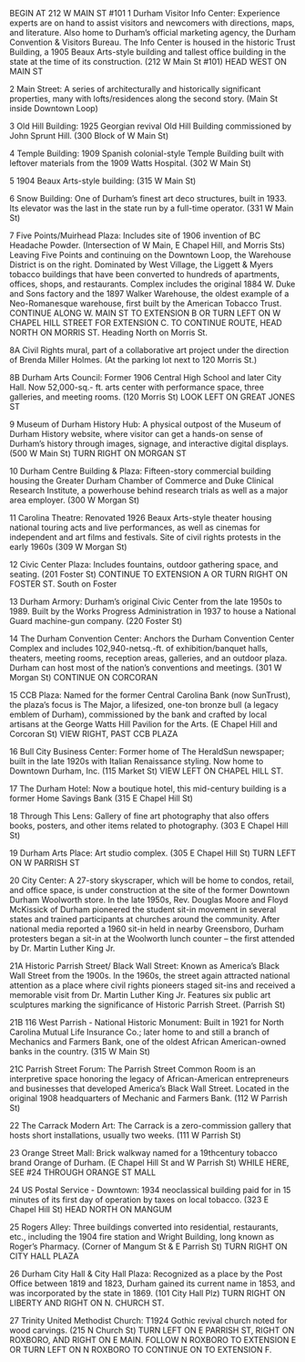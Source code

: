 BEGIN AT 212 W MAIN ST #101
1 Durham Visitor Info Center:
Experience experts are on
hand to assist visitors and
newcomers with directions,
maps, and literature. Also
home to Durham’s official
marketing agency, the Durham
Convention & Visitors Bureau.
The Info Center is housed in
the historic Trust Building,
a 1905 Beaux Arts-style
building and tallest office
building in the state at the
time of its construction.
(212 W Main St #101)
HEAD WEST ON MAIN ST

2 Main Street: A series of
architecturally and historically
significant properties, many
with lofts/residences along
the second story. (Main St
inside Downtown Loop)

3 Old Hill Building: 1925
Georgian revival Old Hill
Building commissioned by
John Sprunt Hill. (300 Block of
W Main St)

4 Temple Building: 1909 Spanish
colonial-style Temple Building
built with leftover materials
from the 1909 Watts Hospital.
(302 W Main St)

5 1904 Beaux Arts-style
building: (315 W Main St)

6 Snow Building: One of
Durham’s finest art deco
structures, built in 1933. Its
elevator was the last in the state
run by a full-time operator. (331
W Main St)

7 Five Points/Muirhead Plaza:
Includes site of 1906 invention
of BC Headache Powder.
(Intersection of W Main, E Chapel
Hill, and Morris Sts)
Leaving Five Points and continuing on
the Downtown Loop, the Warehouse
District is on the right. Dominated
by West Village, the Liggett & Myers
tobacco buildings that have been
converted to hundreds of apartments,
offices, shops, and restaurants. Complex
includes the original 1884 W. Duke
and Sons factory and the 1897 Walker
Warehouse, the oldest example of a
Neo-Romanesque warehouse, first built
by the American Tobacco Trust.
CONTINUE ALONG W. MAIN ST
TO EXTENSION B OR TURN LEFT
ON W CHAPEL HILL STREET FOR
EXTENSION C. TO CONTINUE
ROUTE, HEAD NORTH ON
MORRIS ST.
Heading North on Morris St.

8A Civil Rights mural, part of a
collaborative art project under
the direction of Brenda Miller
Holmes. (At the parking lot next
to 120 Morris St.)

8B Durham Arts Council: Former
1906 Central High School and
later City Hall. Now 52,000-sq.-
ft. arts center with performance
space, three galleries, and
meeting rooms. (120 Morris St)
LOOK LEFT ON GREAT JONES ST

9 Museum of Durham History
Hub: A physical outpost of the
Museum of Durham History
website, where visitor can get
a hands-on sense of Durham’s
history through images,
signage, and interactive digital
displays. (500 W Main St)
TURN RIGHT ON MORGAN ST

10 Durham Centre Building &
Plaza: Fifteen-story commercial
building housing the Greater
Durham Chamber of Commerce
and Duke Clinical Research
Institute, a powerhouse behind
research trials as well as a major
area employer. (300 W Morgan
St)

11 Carolina Theatre: Renovated
1926 Beaux Arts-style theater
housing national touring acts
and live performances, as well
as cinemas for independent
and art films and festivals. Site
of civil rights protests in the
early 1960s (309 W Morgan St)

12 Civic Center Plaza: Includes
fountains, outdoor gathering
space, and seating. (201 Foster
St)
CONTINUE TO EXTENSION A OR
TURN RIGHT ON FOSTER ST.
South on Foster

13 Durham Armory: Durham’s
original Civic Center from the
late 1950s to 1989. Built by the
Works Progress Administration
in 1937 to house a National
Guard machine-gun company.
(220 Foster St)

14 The Durham Convention
Center: Anchors the Durham
Convention Center Complex
and includes 102,940-netsq.-ft.
of exhibition/banquet
halls, theaters, meeting rooms,
reception areas, galleries, and
an outdoor plaza. Durham
can host most of the nation’s
conventions and meetings. (301
W Morgan St)
CONTINUE ON CORCORAN

15 CCB Plaza: Named for the
former Central Carolina Bank
(now SunTrust), the plaza’s
focus is The Major, a lifesized,
one-ton bronze bull (a
legacy emblem of Durham),
commissioned by the bank
and crafted by local artisans at
the George Watts Hill Pavilion
for the Arts. (E Chapel Hill and
Corcoran St)
VIEW RIGHT, PAST CCB PLAZA

16 Bull City Business Center:
Former home of The HeraldSun
newspaper; built in
the late 1920s with Italian
Renaissance styling. Now
home to Downtown Durham,
Inc. (115 Market St)
VIEW LEFT ON CHAPEL HILL ST.

17 The Durham Hotel: Now
a boutique hotel, this
mid-century building is a
former Home Savings Bank
(315 E Chapel Hill St)

18 Through This Lens: Gallery of
fine art photography that also
offers books, posters, and other
items related to photography.
(303 E Chapel Hill St)

19 Durham Arts Place:
Art studio complex.
(305 E Chapel Hill St)
TURN LEFT ON W PARRISH ST

20 City Center: A 27-story
skyscraper, which will be home
to condos, retail, and office
space, is under construction
at the site of the former
Downtown Durham Woolworth
store. In the late 1950s, Rev.
Douglas Moore and Floyd
McKissick of Durham pioneered
the student sit-in movement
in several states and trained
participants at churches around
the community. After national
media reported a 1960 sit-in
held in nearby Greensboro,
Durham protesters began a
sit-in at the Woolworth lunch
counter – the first attended by
Dr. Martin Luther King Jr.

21A Historic Parrish Street/
Black Wall Street: Known as
America’s Black Wall Street from
the 1900s. In the 1960s, the
street again attracted national
attention as a place where civil
rights pioneers staged sit-ins
and received a memorable
visit from Dr. Martin Luther
King Jr. Features six public
art sculptures marking the
significance of Historic Parrish
Street. (Parrish St)

21B 116 West Parrish - National
Historic Monument: Built in
1921 for North Carolina Mutual
Life Insurance Co.; later home to
and still a branch of Mechanics
and Farmers Bank, one of the
oldest African American-owned
banks in the country. (315 W
Main St)

21C Parrish Street Forum: The
Parrish Street Common Room is
an interpretive space honoring
the legacy of African-American
entrepreneurs and businesses
that developed America’s Black
Wall Street. Located in the
original 1908 headquarters of
Mechanic and Farmers Bank.
(112 W Parrish St)

22 The Carrack Modern Art: The
Carrack is a zero-commission
gallery that hosts short
installations, usually two weeks.
(111 W Parrish St)

23 Orange Street Mall: Brick
walkway named for a 19thcentury
tobacco brand Orange
of Durham. (E Chapel Hill St and
W Parrish St)
WHILE HERE, SEE #24
THROUGH ORANGE ST MALL

24 US Postal Service -
Downtown: 1934 neoclassical
building paid for in 15 minutes
of its first day of operation by
taxes on local tobacco. (323 E
Chapel Hill St)
HEAD NORTH ON MANGUM

25 Rogers Alley: Three buildings
converted into residential,
restaurants, etc., including the
1904 fire station and Wright
Building, long known as Roger’s
Pharmacy. (Corner of Mangum St
& E Parrish St)
TURN RIGHT ON CITY HALL PLAZA

26 Durham City Hall & City Hall
Plaza: Recognized as a place by
the Post Office between 1819
and 1823, Durham gained its
current name in 1853, and was
incorporated by the state in
1869. (101 City Hall Plz)
TURN RIGHT ON LIBERTY
AND RIGHT ON N. CHURCH ST.

27 Trinity United Methodist
Church: T1924 Gothic revival
church noted for wood
carvings. (215 N Church St)
TURN LEFT ON E PARRISH ST,
RIGHT ON ROXBORO, AND
RIGHT ON E MAIN.
FOLLOW N ROXBORO TO
EXTENSION E OR TURN LEFT
ON N ROXBORO TO CONTINUE
ON TO EXTENSION F.
